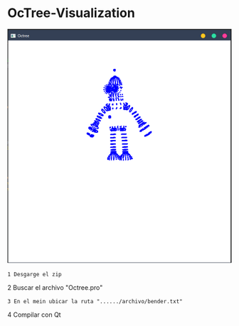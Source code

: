 #  OcTree-Visualization

![img](https://github.com/yerson001/Octree-Visualization/blob/master/Img.PNG)
~~~
1 Desgarge el zip
~~~
2 Buscar el archivo "Octree.pro"
~~~
3 En el mein ubicar la ruta "....../archivo/bender.txt"
~~~
4 Compilar con Qt
